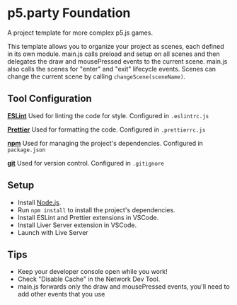 # p5.party Foundation

A project template for more complex p5.js games.

This template allows you to organize your project as scenes, each defined in its own module. main.js calls preload and setup on all scenes and then delegates the draw and mousePressed events to the current scene. main.js also calls the scenes for "enter" and "exit" lifecycle events. Scenes can change the current scene by calling `changeScene(sceneName)`.

## Tool Configuration

**[ESLint](https://eslint.org/)**
Used for linting the code for style.
Configured in `.eslintrc.js`

**[Prettier](https://prettier.io/)**
Used for formatting the code.
Configured in `.prettierrc.js`

**[npm](https://www.npmjs.com/)**
Used for managing the project's dependencies.
Configured in `package.json`

**[git](https://git-scm.com/)**
Used for version control.
Configured in `.gitignore`

## Setup

- Install [Node.js](https://nodejs.org/en/).
- Run `npm install` to install the project's dependencies.
- Install ESLint and Prettier extensions in VSCode.
- Install Liver Server extension in VSCode.
- Launch with Live Server

## Tips

- Keep your developer console open while you work!
- Check "Disable Cache" in the Network Dev Tool.
- main.js forwards only the draw and mousePressed events, you'll need to add other events that you use
